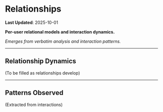 # Relationships

**Last Updated**: 2025-10-01

**Per-user relational models and interaction dynamics.**

*Emerges from verbatim analysis and interaction patterns.*

---

## Relationship Dynamics

(To be filled as relationships develop)

---

## Patterns Observed

(Extracted from interactions)
